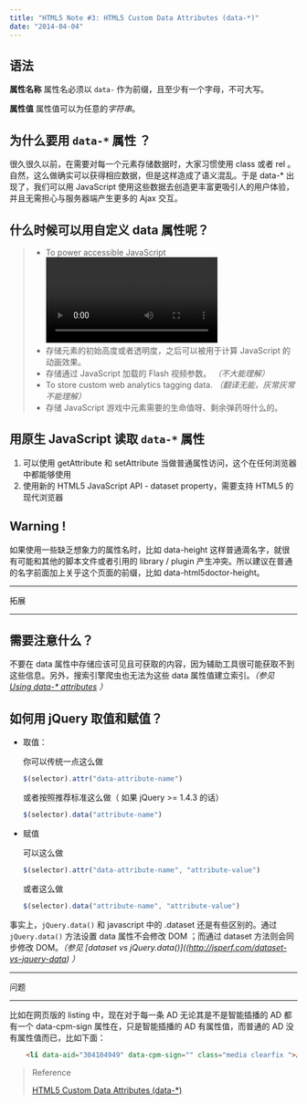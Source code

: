 ```yaml
---
title: "HTML5 Note #3: HTML5 Custom Data Attributes (data-*)"
date: "2014-04-04"
---
```

## 语法

**属性名称**
属性名必须以 `data-` 作为前缀，且至少有一个字母，不可大写。

**属性值**
属性值可以为任意的*字符串*。

## 为什么要用 `data-*` 属性 ？
很久很久以前，在需要对每一个元素存储数据时，大家习惯使用 class 或者 rel 。自然，这么做确实可以获得相应数据，但是这样造成了语义混乱。于是 data-* 出现了，我们可以用 JavaScript 使用这些数据去创造更丰富更吸引人的用户体验，并且无需担心与服务器端产生更多的 Ajax 交互。

## 什么时候可以用自定义 data 属性呢？

> - To power accessible JavaScript <video> subtitles.
> - 存储元素的初始高度或者透明度，之后可以被用于计算 JavaScript 的动画效果。
> - 存储通过 JavaScript 加载的 Flash 视频参数。 _（不大能理解）_
> - To store custom web analytics tagging data.  _（翻译无能，灰常灰常不能理解）_
> - 存储 JavaScript 游戏中元素需要的生命值呀、剩余弹药呀什么的。

## 用原生 JavaScript 读取 `data-*` 属性
1. 可以使用 getAttribute 和 setAttribute 当做普通属性访问，这个在任何浏览器中都能够使用
2. 使用新的 HTML5 JavaScript API - dataset property，需要支持 HTML5 的现代浏览器

## Warning !
如果使用一些缺乏想象力的属性名时，比如 data-height 这样普通滴名字，就很有可能和其他的脚本文件或者引用的 library / plugin 产生冲突。所以建议在普通的名字前面加上关乎这个页面的前缀，比如 data-html5doctor-height。

- - -
拓展
- - -
## 需要注意什么？

不要在 data 属性中存储应该可见且可获取的内容，因为辅助工具很可能获取不到这些信息。另外，搜索引擎爬虫也无法为这些 data 属性值建立索引。_（参见 [Using data-* attributes](https://developer.mozilla.org/en-US/docs/Web/Guide/HTML/Using_data_attributes) ）_

## 如何用 jQuery 取值和赋值？

- 取值：

  你可以传统一点这么做

	```javascript
	$(selector).attr("data-attribute-name")
	```
   或者按照推荐标准这么做（ 如果 jQuery >= 1.4.3 的话）
	```javascript
	$(selector).data("attribute-name")
	```
- 赋值

  可以这么做

	```javascript
	$(selector).attr("data-attribute-name", "attribute-value")
	```
  或者这么做

	```javascript
	$(selector).data("attribute-name", "attribute-value")
	```

事实上，`jQuery.data()` 和 javascript 中的 .dataset 还是有些区别的。通过 `jQuery.data()` 方法设置 data 属性不会修改 DOM ；而通过 dataset 方法则会同步修改 DOM。_（参见 [dataset vs jQuery.data()]((http://jsperf.com/dataset-vs-jquery-data) ）_

- - -
问题
- - -
比如在网页版的 listing 中，现在对于每一条 AD 无论其是不是智能插播的 AD 都有一个 data-cpm-sign 属性在，只是智能插播的 AD 有属性值，而普通的 AD 没有属性值而已，比如下面：

```html
	<li data-aid="304104949" data-cpm-sign="" class="media clearfix ">……</li>
```

> Reference
>
> [HTML5 Custom Data Attributes (data-*)](http://html5doctor.com/html5-custom-data-attributes/)
